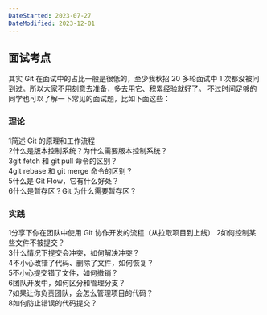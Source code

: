 ```yaml
---
DateStarted: 2023-07-27
DateModified: 2023-12-01
---
```


## 面试考点  
其实 Git 在面试中的占比一般是很低的，至少我秋招 20 多轮面试中 1 次都没被问到过。所以大家不用刻意去准备，多去用它、积累经验就好了。  不过时间足够的同学也可以了解一下常见的面试题，比如下面这些：  
### 理论  
1简述 Git 的原理和工作流程  
2什么是版本控制系统？为什么需要版本控制系统？  
3git fetch 和 git pull 命令的区别？  
4git rebase 和 git merge 命令的区别？  
5什么是 Git Flow，它有什么好处？  
6什么是暂存区？Git 为什么需要暂存区？  
### 实践  
1分享下你在团队中使用 Git 协作开发的流程（从拉取项目到上线） 
2如何控制某些文件不被提交？  
3什么情况下提交会冲突，如何解决冲突？  
4不小心改错了代码、删除了文件，如何恢复？  
5不小心提交错了文件，如何撤销？  
6团队开发中，如何区分和管理分支？  
7如果让你负责团队，会怎么管理项目的代码？  
8如何防止错误的代码提交？
